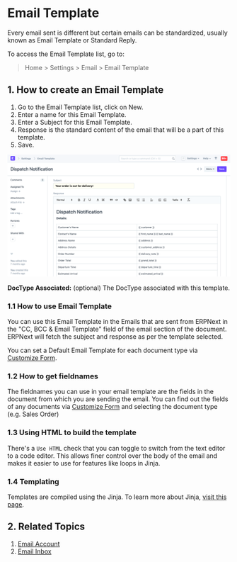 
# Email Template


Every email sent is different but certain emails can be standardized, usually known as Email Template or Standard Reply.


To access the Email Template list, go to:



> 
> Home > Settings > Email > Email Template
> 
> 
> 


## 1. How to create an Email Template


1. Go to the Email Template list, click on New.
2. Enter a name for this Email Template.
3. Enter a Subject for this Email Template.
4. Response is the standard content of the email that will be a part of this template.
5. Save.


![Email Template](/files/email-template-example.png)


**DocType Associated:** (optional) The DocType associated with this template.


### 1.1 How to use Email Template


You can use this Email Template in the Emails that are sent from ERPNext in the "CC, BCC & Email Template" field of the email section of the document. ERPNext will fetch the subject and response as per the template selected.


You can set a Default Email Template for each document type via [Customize Form](/docs/v13/user/manual/en/customize-erpnext/customize-form).


### 1.2 How to get fieldnames


The fieldnames you can use in your email template are the fields in the document from which you are sending the email. You can find out the fields of any documents via [Customize Form](/docs/v13/user/manual/en/customize-erpnext/customize-form) and selecting the document type (e.g. Sales Order)


### 1.3 Using HTML to build the template


There's a `Use HTML` check that you can toggle to switch from the text editor to a code editor. This allows finer control over the body of the email and makes it easier to use for features like loops in Jinja.


### 1.4 Templating


Templates are compiled using the Jinja. To learn more about Jinja, [visit this page](https://jinja.palletsprojects.com/en/2.10.x/).


## 2. Related Topics


1. [Email Account](/docs/v13/user/manual/en/setting-up/email/email-account)
2. [Email Inbox](/docs/v13/user/manual/en/setting-up/email/email-inbox)


